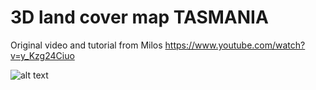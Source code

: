 # 3D land cover map TASMANIA

 Original video and tutorial from Milos https://www.youtube.com/watch?v=y_Kzg24Ciuo


  ![alt text](https://github.com/fredfery/3d-land-cover-map-Tasmania/blob/main/3d_tasmania_land_cover_final.png)


